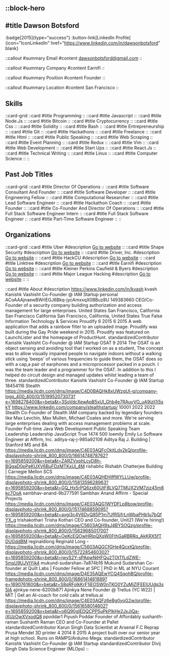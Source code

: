 ::block-hero
---
#title
Dawson Botsford
---

:badge[2015]{type="success"}
:button-link[LinkedIn Profile]{icon="IconLinkedIn" href="https://www.linkedin.com/in/dawsonbotsford" blank}

::callout
#summary
Email
#content
dawsonbotsford@gmail.com
::

::callout
#summary
Company
#content
Earnifi
::

::callout
#summary
Position
#content
Founder
::

::callout
#summary
Location
#content
San Francisco
::

## Skills
::card-grid
::card
#title
Programming
::
::card
#title
Javascript
::
::card
#title
Node.Js
::
::card
#title
Bitcoin
::
::card
#title
Cryptocurrency
::
::card
#title
Css
::
::card
#title
Solidity
::
::card
#title
Bash
::
::card
#title
Entrepreneurship
::
::card
#title
Git
::
::card
#title
Hackathons
::
::card
#title
Freelance
::
::card
#title
Html
::
::card
#title
Public Speaking
::
::card
#title
Web Scraping
::
::card
#title
Event Planning
::
::card
#title
Redux
::
::card
#title
Vim
::
::card
#title
Web Development
::
::card
#title
Start Ups
::
::card
#title
React.Js
::
::card
#title
Technical Writing
::
::card
#title
Linux
::
::card
#title
Computer Science
::
::

## Past Job Titles
::card-grid
::card
#title
Director Of Operations
::
::card
#title
Software Consultant And Founder
::
::card
#title
Software Developer
::
::card
#title
Engineering Fellow
::
::card
#title
Computational Researcher
::
::card
#title
Lead Software Engineer
::
::card
#title
Hackathon Coach
::
::card
#title
Founder
::
::card
#title
Co-Founder And Director Of Operations
::
::card
#title
Full Stack Software Engineer Intern
::
::card
#title
Full Stack Software Engineer
::
::card
#title
Part-Time Software Engineer
::
::

## Organizations
::card-grid
::card
#title
Uber
#description
[Go to website](uber.com)
::
::card
#title
Shape Security
#description
[Go to website](shapesecurity.com)
::
::card
#title
Driver, Inc.
#description
[Go to website](driver.xyz)
::
::card
#title
HackCU
#description
[Go to website](hackcu.org)
::
::card
#title
Linktree
#description
[Go to website](linktr.ee)
::
::card
#title
Earnifi
#description
[Go to website](earni.fi)
::
::card
#title
Kleiner Perkins Caufield & Byers
#description
[Go to website](kpcb.com)
::
::card
#title
Major League Hacking
#description
[Go to website](majorleaguehacking.com)
::
::

::card
#title
About
#description
https://www.linkedin.com/in/kvash kvash Kanishk Vashisht Co-Founder @ IAM Startup personal ACoAAAjnaewBWrlEGJ6Bkq-jycAmxxqX0BBuz8U 149383660 CEO/Co-Founder of a security company building authorization and access management for large enterprises. United States San Francisco, California San Francisco California San Francisco, California, United States True False Information Technology & Services Proudify 6 2015 6 2015 A web application that adds a rainbow filter to an uploaded image. Proudify was built during the Gay Pride weekend in 2015. Proudify was featured on LaunchLister and the homepage of ProductHunt. standardizedContributor Kanishk Vashisht Co-Founder @ IAM Startup OSAT 9 2014 The OSAT is an object sensing and avoiding tool that I worked on as a student, The concept was to allow visually impaired people to navigate indoors without a walking stick using 'beeps' of various frequencies to guide them, the OSAT does so with a cap,a pair of earphones and a microprocessor packed in a pouch. I was  the team leader and a programmer for the OSAT. In addition to this I helped do circuit design and managed updates whilst leading a team of three.  standardizedContributor Kanishk Vashisht Co-Founder @ IAM Startup 18454116 Stealth https://media.licdn.com/dms/image/C4D0BAQHk8xUWzgUI-g/company-logo_400_400/0/1519952073073?e=1698278400&v=beta&t=3SoVdcXewApB5xUl_Ghb4e7RAuyVO_uA9izli1i5xkY https://www.linkedin.com/company/stealthstartup/ 10001 2022 2022 Stealth Co-Founder of Stealth IAM company backed by legendary founders like Max Levchin, Max Mullen, Michael Coates and more. We're serving large enterprises dealing with access management problems at scale. Founder Full-time Java Web Development Public Speaking Team Leadership Leadership JavaScript True 1474 500 loemily Emily Lo Software Engineer at Affirm, Inc. aditya-raj-j-985a92108 Aditya Raj J. Building | Stanford MS and BA https://media.licdn.com/dms/image/C4E03AQFcOkjtLdx2kQ/profile-displayphoto-shrink_800_800/0/1661474878762?e=1695859200&v=beta&t=ZARZVxphLcyD8h-BQgaD0pPeKUXV6BuFDzMTKxUi_4M rishabhc Rishabh Chatterjee Building | Carnegie Mellon SCS https://media.licdn.com/dms/image/C4E03AQHEHIffWYLLUw/profile-displayphoto-shrink_800_800/0/1581359628963?e=1695859200&v=beta&t=GQ_Hx5rPQ6zx60UtF8LVQ7TMUX2VM7zjz45m8kc7OoA sambhav-anand-9b277591 Sambhav Anand Affirm - Special Projects https://media.licdn.com/dms/image/C4E03AQG1WYDFLp8bow/profile-displayphoto-shrink_800_800/0/1517468859095?e=1695859200&v=beta&t=avgi3c4V6DyQ85P1m7UfR5jfrLnWbaPHb1u7bQfYX_g trishakothari Trisha Kothari CEO and Co-founder, Unit21 (We're hiring!) https://media.licdn.com/dms/image/C5603AQH9sJ4BYSOQzg/profile-displayphoto-shrink_800_800/0/1562968501700?e=1695859200&v=beta&t=OeKcEQOwHRIpQXqW0FthGaRBRRq_AkKRX5fTDUGddBM reginaldlong Reginald Long - https://media.licdn.com/dms/image/C5603AQGCfGHe4QcxtQ/profile-displayphoto-shrink_800_800/0/1572285460302?e=1695859200&v=beta&t=jwyS2Y-sPApwNiHFQu2TOtTfLdZWE-5msU9UJVtYjk4 mukund-sudarshan-7a874b16 Mukund Sudarshan Co-founder at Quilt Labs | Founder Fellow at SPC | PhD in ML at NYU Courant https://media.licdn.com/dms/image/D4E35AQEwYCQ4SqohBQ/profile-framedphoto-shrink_800_800/0/1686141481889?e=1690761600&v=beta&t=S8qRFolkKrF1iEOSW0nTKO0YZuMjZIFEElUUdq3s5lA ajinkya-nene-6200b871 Ajinkya Nene Founder @ Trellus (YC W22) | MIT | Get an AI-coach for cold calls at trellus.ai https://media.licdn.com/dms/image/C4E03AQFz6eBg0yoG2w/profile-displayphoto-shrink_800_800/0/1561658014602?e=1695859200&v=beta&t=o6Q90gIEDQCPP5uPkPIkHe2JxJiQa-iXUzOwXVxodQ8 ppoddar1 Piyush Poddar Founder of Affordably sushanth-raman Sushanth Raman CEO and Co-Founder at Pallet standardizedContributor Karun Singh Data Scientist at Arsenal F.C Reprap Prusa Mendel 3D printer 4 2014 8 2015 A project built over our senior year at high school. Runs on RAMPS/Arduino Mega.  standardizedContributor Kanishk Vashisht Co-Founder @ IAM Startup standardizedContributor Divij Singh Data Science Engineer (MLOps)
::
